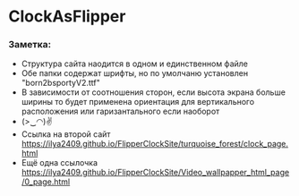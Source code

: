 # ClockAsFlipper

### Заметка:
* Структура сайта наодится в одном и единственном файле
* Обе папки содержат шрифты, но по умолчаню установлен "born2bsportyV2.ttf"
* В зависимости от соотношения сторон, если высота экрана больше ширины то будет
  применена ориентация для вертикального расположения
  или гаризантального если наоборот
* (>‿◠)✌
* Ссылка на второй сайт
  https://ilya2409.github.io/FlipperClockSite/turquoise_forest/clock_page.html
* Ещё одна ссылочка
  https://ilya2409.github.io/FlipperClockSite/Video_wallpapper_html_page/0_page.html
